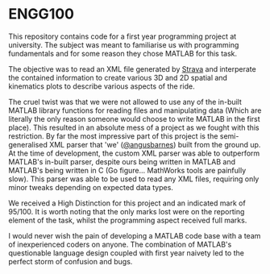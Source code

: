 # ENGG100

This repository contains code for a first year programming project at university. The subject was meant to familiarise us with programming fundamentals and for some reason they chose MATLAB for this task.

The objective was to read an XML file generated by [Strava](https://www.strava.com/) and interperate the contained information to create various 3D and 2D spatial and kinematics plots to describe various aspects of the ride.

The cruel twist was that we were not allowed to use any of the in-built MATLAB library functions for reading files and manipulating data (Which are literally the only reason someone would choose to write MATLAB in the first place). This resulted in an absolute mess of a project as we fought with this restriction. By far the most impressive part of this project is the semi-generalised XML parser that 'we' ([@angusbarnes](https://github.com/angusbarnes)) built from the ground up. At the time of development, the custom XML parser was able to outperform MATLAB's in-built parser, despite ours being written in MATLAB and MATLAB's being written in C (Go figure... MathWorks tools are painfully slow). This parser was able to be used to read any XML files, requiring only minor tweaks depending on expected data types.

We received a High Distinction for this project and an indicated mark of 95/100. It is worth noting that the only marks lost were on the reporting element of the task, whilst the programming aspect received full marks.

I would never wish the pain of developing a MATLAB code base with a team of inexperienced coders on anyone. The combination of MATLAB's questionable language design coupled with first year naivety led to the perfect storm of confusion and bugs.
